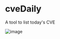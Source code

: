 # cveDaily
A tool to list today's CVE


![image](https://user-images.githubusercontent.com/5341004/200953700-ec473b07-6bad-49d1-aae1-33d35d001791.png)
